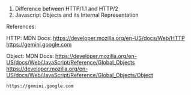 
1. Difference between HTTP/1.1 and HTTP/2
2. Javascript Objects and its Internal Representation

References: 

  HTTP: 
    MDN Docs: https://developer.mozilla.org/en-US/docs/Web/HTTP <br />
    https://gemini.google.com
    
  Object: 
    MDN Docs: 
      https://developer.mozilla.org/en-US/docs/Web/JavaScript/Reference/Global_Objects
      https://developer.mozilla.org/en-US/docs/Web/JavaScript/Reference/Global_Objects/Object <br />
    
    https://gemini.google.com
